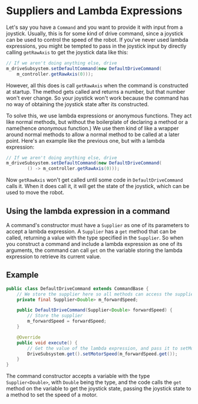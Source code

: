Suppliers and Lambda Expressions
===
Let's say you have a `Command` and you want to provide it with input from a joystick. Usually, this is for some kind of drive command, since a joystick can be used to control the speed of the robot. If you've never used lambda expressions, you might be tempted to pass in the joystick input by directly calling `getRawAxis` to get the joystick data like this:
```java
// If we aren't doing anything else, drive
m_driveSubsystem.setDefaultCommand(new DefaultDriveCommand(
	m_controller.getRawAxis(0)));
```
However, all this does is call `getRawAxis` when the command is constructed at startup. The method gets called and returns a number, but that number won't ever change. So your joystick won't work because the command has no way of obtaining the joystick state after its constructed.  

To solve this, we use lambda expressions or anonymous functions. They act like normal methods, but without the boilerplate of declaring a method or a name(hence *anonymous* function.) We use them kind of like a wrapper around normal methods to allow a normal method to be called at a later point. Here's an example like the previous one, but with a lambda expression:
```java
// If we aren't doing anything else, drive
m_driveSubsystem.setDefaultCommand(new DefaultDriveCommand(
		() -> m_controller.getRawAxis(0)));
```
Now `getRawAxis` won't get called until some code in `DefaultDriveCommand` calls it. When it does call it, it will get the state of the joystick, which can be used to move the robot.

Using the lambda expression in a command
---
A command's constructor must have a `Supplier` as one of its parameters to accept a lambda expression. A `Supplier` has a `get` method that can be called, returning a value with the type specified in the `Supplier`. So when you construct a command and include a lambda expression as one of its arguments, the command can call `get` on the variable storing the lambda expression to retrieve its current value.

Example
---
```java
public class DefaultDriveCommand extends CommandBase {
	// We store the supplier here so all methods can access the supplier
	private final Supplier<Double> m_forwardSpeed;

	public DefaultDriveCommand(Supplier<Double> forwardSpeed) {
		// Store the supplier
		m_forwardSpeed = forwardSpeed;
	}

	@Override
	public void execute() {
		// Get the value of the lambda expression, and pass it to setMotorSpeed
		DriveSubsystem.get().setMotorSpeed(m_forwardSpeed.get());
	}
}
```

The command constructor accepts a variable with the type `Supplier<Double>`, with `Double` being the type, and the code calls the `get` method on the variable to get the joystick state, passing the joystick state to a method to set the speed of a motor.  
